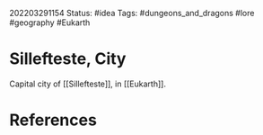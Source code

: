 202203291154
Status: #idea
Tags: #dungeons_and_dragons #lore #geography #Eukarth 

# Sillefteste, City
Capital city of [[Sillefteste]], in [[Eukarth]].


# References

